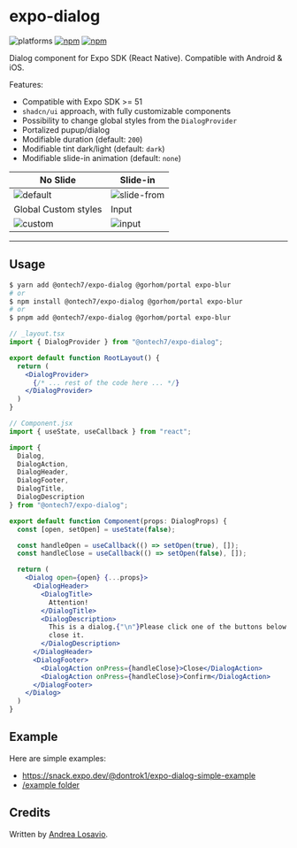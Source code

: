# expo-dialog

![platforms](https://img.shields.io/badge/platforms-Android%20%7C%20iOS-brightgreen.svg?style=flat-square&colorB=191A17)
[![npm](https://img.shields.io/npm/v/@ontech7/expo-dialog.svg?style=flat-square)](https://www.npmjs.com/package/@ontech7/expo-dialog)
[![npm](https://img.shields.io/npm/dm/@ontech/expo-dialog.svg?style=flat-square&colorB=007ec6)](https://www.npmjs.com/package/@ontech7/expo-dialog)

Dialog component for Expo SDK (React Native). Compatible with Android & iOS.

Features:

- Compatible with Expo SDK >= 51
- `shadcn/ui` approach, with fully customizable components
- Possibility to change global styles from the `DialogProvider`
- Portalized pupup/dialog
- Modifiable duration (default: `200`)
- Modifiable tint dark/light (default: `dark`)
- Modifiable slide-in animation (default: `none`)

| No Slide | Slide-in |
|---|---|
|![default](https://github.com/user-attachments/assets/01d5fd43-aad5-42ea-8da1-793e9446b898)|![slide-from](https://github.com/user-attachments/assets/2e0d3f91-4c7b-4e8c-9f56-621e8f1e79e5)|
| Global Custom styles | Input |
|![custom](https://github.com/user-attachments/assets/27069773-57de-4819-ae84-0088253b8fee)|![input](https://github.com/user-attachments/assets/c8bbd400-ff0a-4d42-8589-945c53d9fdf8)|

---

## Usage

```bash
$ yarn add @ontech7/expo-dialog @gorhom/portal expo-blur
# or
$ npm install @ontech7/expo-dialog @gorhom/portal expo-blur
# or
$ pnpm add @ontech7/expo-dialog @gorhom/portal expo-blur
```

```jsx
// _layout.tsx
import { DialogProvider } from "@ontech7/expo-dialog";

export default function RootLayout() {
  return (
    <DialogProvider>
      {/* ... rest of the code here ... */}
    </DialogProvider>
  )
}

// Component.jsx
import { useState, useCallback } from "react";

import {
  Dialog,
  DialogAction,
  DialogHeader,
  DialogFooter,
  DialogTitle,
  DialogDescription
} from "@ontech7/expo-dialog";

export default function Component(props: DialogProps) {
  const [open, setOpen] = useState(false);

  const handleOpen = useCallback(() => setOpen(true), []);
  const handleClose = useCallback(() => setOpen(false), []);

  return (
    <Dialog open={open} {...props}>
      <DialogHeader>
        <DialogTitle>
          Attention!
        </DialogTitle>
        <DialogDescription>
          This is a dialog.{"\n"}Please click one of the buttons below to
          close it.
        </DialogDescription>
      </DialogHeader>
      <DialogFooter>
        <DialogAction onPress={handleClose}>Close</DialogAction>
        <DialogAction onPress={handleClose}>Confirm</DialogAction>
      </DialogFooter>
    </Dialog>
  )
}
```

## Example

Here are simple examples:

- https://snack.expo.dev/@dontrok1/expo-dialog-simple-example
- [/example folder](/example/)

## Credits

Written by [Andrea Losavio](https://linkedin.com/in/andrea-losavio).
